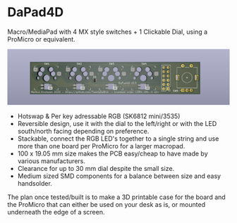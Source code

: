 # DaPad4D
 Macro/MediaPad with 4 MX style switches + 1 Clickable Dial, using a ProMicro or equivalent.
 
 ![DaPad4D](/Images/DaPad4D.png?raw=true)

 
 - Hotswap & Per key adressable RGB (SK6812 mini/3535) 
 - Reversible design, use it with the dial to the left/right or with the LED south/north facing depending on preference.
 - Stackable, connect the RGB LED's together to a single string and use more than one board per ProMicro for a larger macropad.
 - 100 x 19.05 mm size makes the PCB easy/cheap to have made by various manufacturers.
 - Clearance for up to 30 mm dial despite the small size.
 - Medium sized SMD components for a balance between size and easy handsolder.
 
 The plan once tested/built is to make a 3D printable case for the board and the ProMicro that can either be used on your desk as is, or mounted underneath the edge of a screen.

